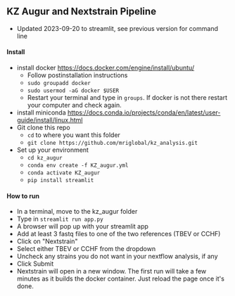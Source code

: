 ## KZ Augur and Nextstrain Pipeline

* Updated 2023-09-20 to streamlit, see previous version for command line

#### Install
- install docker https://docs.docker.com/engine/install/ubuntu/
    - Follow postinstallation instructions
    - `sudo groupadd docker`
    - `sudo usermod -aG docker $USER`
    - Restart your terminal and type in `groups`. If docker is not there restart your computer and check again.
- install miniconda https://docs.conda.io/projects/conda/en/latest/user-guide/install/linux.html
- Git clone this repo
    - `cd` to where you want this folder
    - `git clone https://github.com/mriglobal/kz_analysis.git`
- Set up your environment
    - `cd kz_augur`
    - `conda env create -f KZ_augur.yml`
    - `conda activate KZ_augur`
    - `pip install streamlit`

#### How to run
- In a terminal, move to the kz_augur folder
- Type in `streamlit run app.py`
- A browser will pop up with your streamlit app
- Add at least 3 fastq files to one of the two references (TBEV or CCHF)
- Click on "Nextstrain"
- Select either TBEV or CCHF from the dropdown
- Uncheck any strains you do not want in your nextflow analysis, if any
- Click Submit
- Nextstrain will open in a new window. The first run will take a few minutes as it builds the docker container. Just reload the page once it's done.

